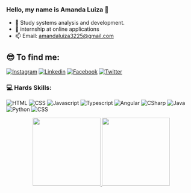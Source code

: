 ### Hello, my name is Amanda Luiza 👋




- 🌱 Study systems analysis and development.
- 💬 internship at online applications
- 📫 Email: amandaluiza3225@gmail.com

## 😎 To find me:


[![Instagram](https://img.shields.io/badge/Instagram-E4405F?style=for-the-badge&logo=instagram&logoColor=white)](https://www.instagram.com/luizaamanda57/)
[![Linkedin](https://img.shields.io/badge/LinkedIn-0077B5?style=for-the-badge&logo=linkedin&logoColor=white)](https://www.linkedin.com/in/amanda-luiza-4a68b2158/)
[![Facebook](https://img.shields.io/badge/Facebook-0077B5?style=for-the-badge&logo=facebook&logoColor=white)](https://www.facebook.com/amanda.luiza.223/)
[![Twitter](https://img.shields.io/badge/Twitter-0077B5?style=for-the-badge&logo=twitter&logoColor=white)](https://twitter.com/Mandyy_luiza)


### 💻 Hards Skills:
![HTML](https://img.shields.io/badge/HTML5-E34F26?style=for-the-badge&logo=html5&logoColor=white)
![CSS](https://img.shields.io/badge/CSS3-1572B6?style=for-the-badge&logo=css3&logoColor=white)
![Javascript](https://img.shields.io/badge/JavaScript-323330?style=for-the-badge&logo=javascript&logoColor=F7DF1E)
![Typescript](https://img.shields.io/badge/TypeScript-007ACC?style=for-the-badge&logo=typescript&logoColor=white)
![Angular](https://img.shields.io/badge/Angular-20232A?style=for-the-badge&logo=angular&logoColor=61DAFB)
![CSharp](https://img.shields.io/badge/Csharp-20232A?style=for-the-badge&logo=csharp&logoColor=61DAFB)
![Java](https://img.shields.io/badge/Java-20232A?style=for-the-badge&logo=java&logoColor=61DAFB)
![Python](https://img.shields.io/badge/Python-20232A?style=for-the-badge&logo=python&logoColor=61DAFB)
![CSS](https://img.shields.io/badge/Css-20232A?style=for-the-badge&logo=css&logoColor=61DAFB)



  

  
<div align="center">
  <a href="https://github.com/AmandaLuiza">
  <img height="180em" src="https://github-readme-stats.vercel.app/api?username=AmandaLuiza&show_icons=true&theme=dracula&include_all_commits=true&count_private=true"/>
  <img height="180em" src="https://github-readme-stats.vercel.app/api/top-langs/?username=amandaluiza&layout=compact&langs_count=7&theme=dracula"/>
</div>
  




